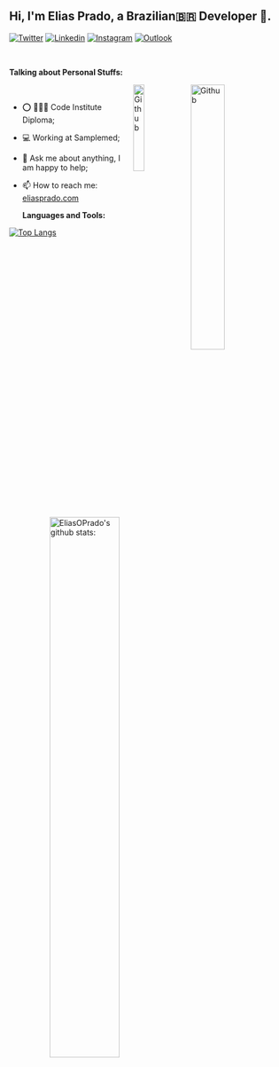 <!-- Your title -->
## Hi, I'm Elias Prado, a Brazilian🇧🇷 Developer 🚀.

<!-- Your badges
You can use the website to generate badges: https://shields.io/
-->
<!-- [![Github](https://img.shields.io/badge/-Github-000?style=flat&logo=Github&logoColor=white)](https://github.com/EliasOPrado) -->
[![Twitter](https://img.shields.io/badge/-Twitter-00b8d4?style=flat&logo=Twitter&logoColor=white)](https://twitter.com/_0liver_Prad0)
[![Linkedin](https://img.shields.io/badge/-LinkedIn-blue?style=flat&logo=Linkedin&logoColor=white)](https://www.linkedin.com/in/elias-oliveira-prado-48725297/)
[![Instagram](https://img.shields.io/badge/-Instagram-c13584?style=flat&labelColor=c13584&logo=instagram&logoColor=white)](https://www.instagram.com/25mrprado25/)
[![Outlook](https://img.shields.io/badge/-Outlook-0078D4?style=flat&logo=Microsoft-Outlook&logoColor=white)](mailto:eliaspradoprofessional@outlook.com)


&nbsp;

<!-- Talking about you -->
**Talking about Personal Stuffs:**
<!-- Any image aligned to the right. Beware the width -->
<img width="35%" align="right" alt="Github" src="https://i.pinimg.com/originals/15/e7/e3/15e7e300166c962d3b8a22f60b5cac9e.gif" />
<img width="20%" align="right" margin-right="500px" alt="Github" src="https://user-images.githubusercontent.com/39608843/134754993-9edc27b5-9d83-4f53-ac75-d472b4a1efc5.png" />
<br />

- ⭕ 👨🏽‍💻 Code Institute Diploma;
- 💻 Working at Samplemed; 
- 💬 Ask me about anything, I am happy to help;
- 📫 How to reach me: [eliasprado.com](https://eliasprado.com)

   **Languages and Tools:** 

<p>
    <img width="50%" align="right" alt="EliasOPrado's github stats:" src="https://github-readme-stats.vercel.app/api?username=EliasOPrado&how_icons=true&hide_border=true" />
    

[![Top Langs](https://github-readme-stats.vercel.app/api/top-langs/?username=EliasOPrado&layout=compact)](https://github.com/EliasOPrado/github-readme-stats)

</p>
